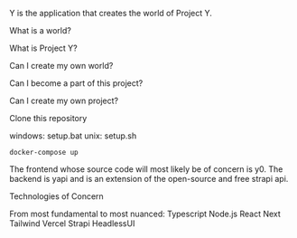Y is the application that creates the world of Project Y.

What is a world?

What is Project Y?

Can I create my own world?

Can I become a part of this project?

Can I create my own project?

Clone this repository

windows: setup.bat
unix: setup.sh

`docker-compose up`

The frontend whose source code will most likely be of concern is y0. The backend is yapi and is an extension of the open-source and free strapi api.

Technologies of Concern

From most fundamental to most nuanced:
Typescript
Node.js
React
Next
Tailwind
Vercel
Strapi
HeadlessUI
 
